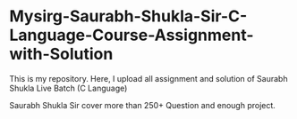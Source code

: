 # Mysirg-Saurabh-Shukla-Sir-C-Language-Course-Assignment-with-Solution
This is my repository. Here, I upload all assignment and solution of Saurabh Shukla Live Batch (C Language)
<br>


Saurabh Shukla Sir cover more than 250+ Question and enough project.
